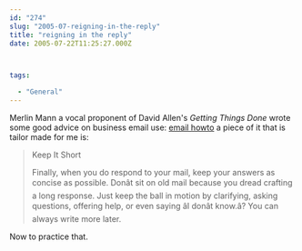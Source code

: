 ```yaml
---
id: "274"
slug: "2005-07-reigning-in-the-reply"
title: "reigning in the reply"
date: 2005-07-22T11:25:27.000Z



tags:

  - "General"
---
```

<div class="sqs-html-content">
  <p><a herf="http://43folders.com/">Merlin Mann</a> a vocal proponent of David Allen's <em>Getting Things Done</em> wrote some good advice on business email use: <a href="http://www.macworld.com/2005/04/features/tipsinbox/index.php">email howto</a> a piece of it that is tailor made for me is:</p>
<blockquote><p>Keep It Short</p>
<p>Finally, when you do respond to your mail, keep your answers as concise as possible. Donât sit on old mail because you dread crafting a long response. Just keep the ball in motion by clarifying, asking questions, offering help, or even saying âI donât know.â? You can always write more later.</p></blockquote>
<p>Now to practice that.</p>
</div>
